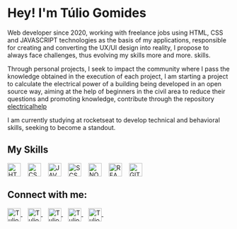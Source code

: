 
# Hey! I'm Túlio Gomides

Web developer since 2020, working with freelance jobs using HTML, CSS and JAVASCRIPT
technologies as the basis of my applications, responsible for creating and converting
the UX/UI design into reality, I propose to always face challenges, thus evolving my
skills more and more. skills.

Through personal projects, I seek to impact the community where I pass the knowledge
obtained in the execution of each project, I am starting a project to calculate the
electrical power of a building being developed in an open source way, aiming at the
help of beginners in the civil area to reduce their questions and promoting knowledge,
contribute through the repository 
[electricalhelp](https://github.com/GomidesTs/electricalhelp)

I am currently studying at rocketseat to develop technical and behavioral skills,
seeking to become a standout.

## My Skills
<div>
<img align="center" alt="HTML5" height="30" width="30" src="https://github.com/GomidesTs/GomidesTs/blob/f93d5e391646f1a3c60adaba783a7c714d998547/.github/html.svg">     
&nbsp;&nbsp;
<img align="center" alt="CSS" height="30" width="30" src="https://github.com/GomidesTs/GomidesTs/blob/f93d5e391646f1a3c60adaba783a7c714d998547/.github/css.svg">     
&nbsp;&nbsp;
<img align="center" alt="JAVASCRIPT" height="30" width="30" src="https://github.com/GomidesTs/GomidesTs/blob/f93d5e391646f1a3c60adaba783a7c714d998547/.github/js.svg">     
&nbsp;&nbsp;
<img align="center" alt="SCSS" height="30" width="30" src="https://github.com/GomidesTs/GomidesTs/blob/f93d5e391646f1a3c60adaba783a7c714d998547/.github/Vector.svg">     
&nbsp;&nbsp;
<img align="center" alt="NODE" height="30" width="30" src="https://github.com/GomidesTs/GomidesTs/blob/f93d5e391646f1a3c60adaba783a7c714d998547/.github/node.svg">     
&nbsp;&nbsp;
<img align="center" alt="REACT" height="30" width="30" src="https://github.com/GomidesTs/GomidesTs/blob/f93d5e391646f1a3c60adaba783a7c714d998547/.github/react.svg">     
&nbsp;&nbsp;
<img align="center" alt="GIT" height="30" width="30" src="https://github.com/GomidesTs/GomidesTs/blob/f93d5e391646f1a3c60adaba783a7c714d998547/.github/git.svg">     
&nbsp;&nbsp; 
</div>

## Connect with me:
<div>
  <a href="https://www.tuliogomides.com.br/" target="_blank">
    <img align="center" alt="Tulio Gomides-site" height="30" width="30" src="https://github.com/GomidesTs/GomidesTs/blob/f93d5e391646f1a3c60adaba783a7c714d998547/.github/site.svg">
  </a>
&nbsp;&nbsp;
<a href="https://www.linkedin.com/in/gomidests/" target="_blank">
    <img align="center" alt="Tulio Gomides-linkedin" height="30" width="30" src="https://github.com/GomidesTs/GomidesTs/blob/f93d5e391646f1a3c60adaba783a7c714d998547/.github/linkedin.svg">
  </a>
&nbsp;&nbsp;
<a href="https://www.instagram.com/gomides.ts/" target="_blank">
    <img align="center" alt="Tulio Gomides-instagram" height="30" width="30" src="https://github.com/GomidesTs/GomidesTs/blob/f93d5e391646f1a3c60adaba783a7c714d998547/.github/instagran.svg">
  </a>
&nbsp;&nbsp;
<a href="mailto:gomidesprogrammer@gmail.com" target="_blank">
    <img align="center" alt="Tulio Gomides-email" height="30" width="30" src="https://github.com/GomidesTs/GomidesTs/blob/f93d5e391646f1a3c60adaba783a7c714d998547/.github/email.svg">
  </a>
&nbsp;&nbsp;
<a href="https://api.whatsapp.com/send?phone=5531997390128&text=Ola%20Tulio%2C%20(me%20chamo)%20estava%20em%20seu%20GitHub%20entrei%20em%20contato%20para%20falarmos%20de%3A" target="_blank">
    <img align="center" alt="Tulio Gomides-whatsapp" height="30" width="30" src="https://github.com/GomidesTs/GomidesTs/blob/f93d5e391646f1a3c60adaba783a7c714d998547/.github/whatsapp.svg">
  </a>
&nbsp;&nbsp;

</div>
